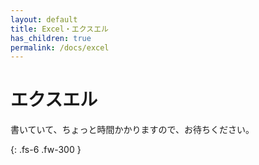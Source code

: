 ```yaml
---
layout: default
title: Excel・エクスエル
has_children: true
permalink: /docs/excel
---
```


# エクスエル

書いていて、ちょっと時間かかりますので、お待ちください。

{: .fs-6 .fw-300 }
